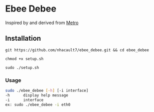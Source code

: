 # Ebee Debee

Inspired by and derived from [Metro](https://github.com/adot8/metro)

## Installation
`git https://github.com/nhacault7/ebee_debee.git && cd ebee_debee`

`chmod +x setup.sh`

`sudo ./setup.sh`

### Usage
```bash
sudo ./ebee_debee [-h] [-i interface]
-h		display help message
-i		interface
ex: sudo ./ebee_debee -i eth0
```
